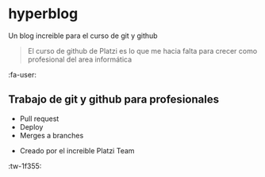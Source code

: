 # hyperblog
Un blog increible para el curso de git y github

> El curso de github de Platzi es lo que me hacia falta para crecer como profesional del area informática

:fa-user:

## Trabajo de git y github para profesionales
- Pull request
- Deploy
- Merges a branches

* Creado por el increible Platzi Team

:tw-1f355:
